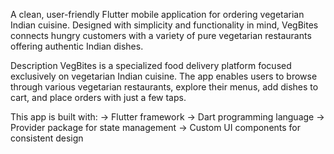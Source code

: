A clean, user-friendly Flutter mobile application for ordering vegetarian Indian cuisine. Designed with simplicity and functionality in mind, VegBites connects hungry customers with a variety of pure vegetarian restaurants offering authentic Indian dishes.

Description
VegBites is a specialized food delivery platform focused exclusively on vegetarian Indian cuisine. The app enables users to browse through various vegetarian restaurants, explore their menus, add dishes to cart, and place orders with just a few taps.

This app is built with:
-> Flutter framework
-> Dart programming language
-> Provider package for state management
-> Custom UI components for consistent design
